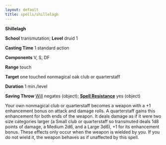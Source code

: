 ```yaml
---
layout: default
title: spells/shillelagh
---
```

 **Shillelagh**

**School** transmutation; **Level** druid 1

**Casting Time** 1 standard action

**Components** V, S, DF

**Range** touch

**Target** one touched nonmagical oak club or quarterstaff

**Duration** 1 min./level

**Saving Throw** [Will](../combat#_will) negates (object); **[Spell Resistance](../glossary#_spell-resistance)** yes (object)

Your own nonmagical club or quarterstaff becomes a weapon with a +1 enhancement bonus on attack and damage rolls. A quarterstaff gains this enhancement for both ends of the weapon. It deals damage as if it were two size categories larger (a Small club or quarterstaff so transmuted deals 1d8 points of damage, a Medium 2d6, and a Large 3d6), +1 for its enhancement bonus. These effects only occur when the weapon is wielded by you. If you do not wield it, the weapon behaves as if unaffected by this spell.

